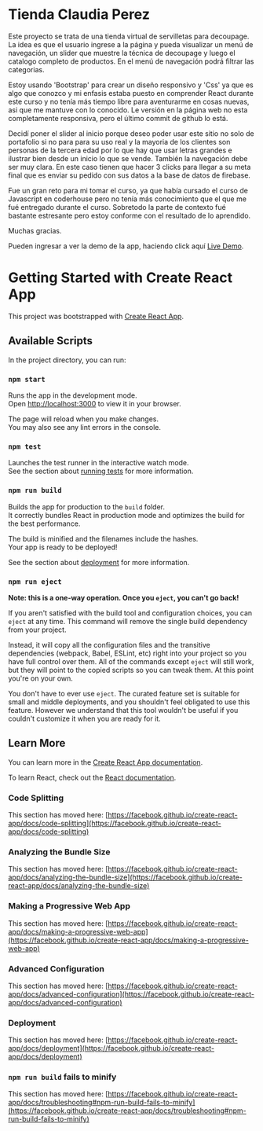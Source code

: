 # Tienda Claudia Perez

Este proyecto se trata de una tienda virtual de servilletas para decoupage.
La idea es que el usuario ingrese a la página y pueda visualizar un menú de navegación, un slider que muestre la técnica de decoupage y luego el catalogo completo de productos. En el menú de navegación podrá filtrar las categorias.
 
Estoy usando 'Bootstrap' para crear un diseño responsivo y 'Css' ya que es algo que conozco y mi enfasis estaba puesto en comprender React durante este curso y no tenía más tiempo libre para aventurarme en cosas nuevas, asi que me mantuve con lo conocido. Le versión en la página web no esta completamente responsiva, pero el último commit de github lo está. 

Decidí poner el slider al inicio porque deseo poder usar este sitio no solo de portafolio si no para para su uso real y la mayoria de los clientes son personas de la tercera edad por lo que hay que usar letras grandes e ilustrar bien desde un inicio lo que se vende. También la navegación debe ser muy clara. En este caso tienen que hacer 3 clicks para llegar a su meta final que es enviar su pedido con sus datos a la base de datos de firebase.

Fue un gran reto para mi tomar el curso, ya que había cursado el curso de Javascript en coderhouse pero no tenía más conocimiento que el que me fué entregado durante el curso. Sobretodo la parte de contexto fué bastante estresante pero estoy conforme con el resultado de lo aprendido.

Muchas gracias.

Pueden ingresar a ver la demo de la app, haciendo click aquí [Live Demo](https://react-coder-9253e.firebaseapp.com/).



# Getting Started with Create React App

This project was bootstrapped with [Create React App](https://github.com/facebook/create-react-app).

## Available Scripts

In the project directory, you can run:

### `npm start`

Runs the app in the development mode.\
Open [http://localhost:3000](http://localhost:3000) to view it in your browser.

The page will reload when you make changes.\
You may also see any lint errors in the console.

### `npm test`

Launches the test runner in the interactive watch mode.\
See the section about [running tests](https://facebook.github.io/create-react-app/docs/running-tests) for more information.

### `npm run build`

Builds the app for production to the `build` folder.\
It correctly bundles React in production mode and optimizes the build for the best performance.

The build is minified and the filenames include the hashes.\
Your app is ready to be deployed!

See the section about [deployment](https://facebook.github.io/create-react-app/docs/deployment) for more information.

### `npm run eject`

**Note: this is a one-way operation. Once you `eject`, you can't go back!**

If you aren't satisfied with the build tool and configuration choices, you can `eject` at any time. This command will remove the single build dependency from your project.

Instead, it will copy all the configuration files and the transitive dependencies (webpack, Babel, ESLint, etc) right into your project so you have full control over them. All of the commands except `eject` will still work, but they will point to the copied scripts so you can tweak them. At this point you're on your own.

You don't have to ever use `eject`. The curated feature set is suitable for small and middle deployments, and you shouldn't feel obligated to use this feature. However we understand that this tool wouldn't be useful if you couldn't customize it when you are ready for it.

## Learn More

You can learn more in the [Create React App documentation](https://facebook.github.io/create-react-app/docs/getting-started).

To learn React, check out the [React documentation](https://reactjs.org/).

### Code Splitting

This section has moved here: [https://facebook.github.io/create-react-app/docs/code-splitting](https://facebook.github.io/create-react-app/docs/code-splitting)

### Analyzing the Bundle Size

This section has moved here: [https://facebook.github.io/create-react-app/docs/analyzing-the-bundle-size](https://facebook.github.io/create-react-app/docs/analyzing-the-bundle-size)

### Making a Progressive Web App

This section has moved here: [https://facebook.github.io/create-react-app/docs/making-a-progressive-web-app](https://facebook.github.io/create-react-app/docs/making-a-progressive-web-app)

### Advanced Configuration

This section has moved here: [https://facebook.github.io/create-react-app/docs/advanced-configuration](https://facebook.github.io/create-react-app/docs/advanced-configuration)

### Deployment

This section has moved here: [https://facebook.github.io/create-react-app/docs/deployment](https://facebook.github.io/create-react-app/docs/deployment)

### `npm run build` fails to minify

This section has moved here: [https://facebook.github.io/create-react-app/docs/troubleshooting#npm-run-build-fails-to-minify](https://facebook.github.io/create-react-app/docs/troubleshooting#npm-run-build-fails-to-minify)

